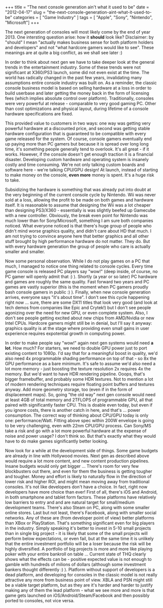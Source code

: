 +++
title = "The next console generation ain't what it used to be"
date = "2012-04-17"
slug = "the-next-console-generation-aint-what-it-used-to-be"
categories = [ "Game Industry" ]
tags = [ "Apple", "Sony", "Nintendo", "Microsoft"]
+++

The next generation of consoles will most likely come by the end of year 2013. One intersting question arise: how it **should** look like? Disclaimer: by "should" I mean "actually makes business sense for both platform holders and developers" and not "what hardcore gamers would like to see". These meanings are at quite a big conflict, as we shall see later :)

In order to think about next gen we have to take deeper look at the general trends in the entertainment industry. Some of these trends were not significant at X360/PS3 launch, some did not even exist at the time. The world has radically changed in the past few years, invalidating many assumptions entire console industry was built on. As a reminder, the classic console business model is based on selling hardware at a loss in order to build userbase and later getting the money back in the form of licensing fees (which implies absolute control over platform). Traditionally, consoles were very powerful at release - comparable to very good gaming PC. Other than cost optimizations and physical layout, during lifetime of a console hardware specifications are fixed.

This provided value to customers in two ways: one way was getting very powerful hardware at a discounted price, and second was getting stable hardware configuration that is guaranteed to be compatible with every game released for the system. Of course, console gamers eventually end up paying more than PC gamers but because it is spread over long long time, it's something people generally tend to overlook. It's all great - if it works. However, if the console doesn't get enough traction it is a financial disaster. Developing custom hardware and operating system is insanely costly and time consuming. We're not only talking custom boards and software here - we're talking CPU/GPU design! At launch, instead of starting to make money on the console, **even more** money is spent. It's a huge risk to take.

Subsidizing the hardware is something that was already put into doubt at the very beginning of the current console cycle by Nintendo. Wii was never sold at a loss, allowing the profit to be made on both games and hardware itself. It is reasonable to assume that designing the Wii was a lot cheaper than designing PS3/X360 - essentially is was slightly beefed up Gamecube with a new controller. Obviously, the break even point for Nintendo was much lower than for Sony/Microsoft, something I am sure both companies noticed. What everyone noticed is that there's huge group of people who didn't mind worse graphics quality, and didn't care about HD that much. I am not trying to convince anyone here that better graphics and all other stuff brought by high performance hardware do not matter. They do. But with every hardware generation the group of people who care is actually smaller and smaller.

Now some personal observation. While I do not play games on a PC that much, I managed to notice one thing related to console cycles. Every time game console is released PC players say "wow!" (deep inside, of course, no PC gamer will openly admit that :) ). Shortly (a year or so later) PC hardware and games are roughly the same quality. Fast forward two years and PC games are vastly superior (this is the moment when PC gamers proudly bash console gamers in public :) ). Finally, when new console generation arrives, everyone says "it's about time". I don't see this cycle happening right now ... sure, there are some DX11 titles that look very good (and look at tech demos from companies like Epic and Crytek!) but I don't see people agonizing over the need for new GPU, or even complete system. Also, I don't see people getting excited about new chips from AMD/Nvidia or new Intel CPUs. Hardcore gamers might still be in denial, but I'll say it anyway: graphics quality is at the stage where providing even small gains in user experience requires expotential growth in computing power.

In order to make people say "wow!" again next gen systems would need **a lot**. How much? For starters, we need to double GPU power just to port existing content to 1080p. I'd say that for a meaningful boost in quality, we'd also need 4x programmable shading performance on top of that - so 8x the GPU performance as a bare minimum. It's safe to assume we'd also need a lot more memory - just boosting the texture resolution 2x requires 4x the memory. But we'd want to have HDR rendering pipeline. Ooops, that's bigger framebuffer, and probably some HDR textures. Not to mention a lot of modern rendering techniques require floating point buffers and textures anyway. Add more geometry storage, too (even if in the form of displacement maps). So, going "the old way" next gen console would need at least 4GB of total memory and 2TFLOPS of programmable GPU, all that paired with significantly faster CPU. This is doable even today, but even if you ignore costs, there is another catch in here, and that's ... power consumption. The correct way of thinking about CPU/GPU today is only one: performance/Watt. Fitting above spec within 200W envelope is going to be very challenging, even with 22nm CPU/GPU process. Can Sony/MS take a risk and go with a lot more powerful hardware at the expense of noise and power usage? I don't think so. But that's exactly what they would have to do make games significantly better looking.

Now look for a while at the development side of things. Some game budgets are already in line with Hollywood movies. Next gen as described above would require a lot more content, and new content production pipelines. Insane budgets would only get bigger ... There's room for very few blockbusters out there, and even for them the business is getting tougher and tougher. Money and effort is likely to naturally flow in the direction of lower risk and higher ROI, and might mean moving away from traditional consoles. It's not like developers don't have a choice. In fact, right now developers have more choice than ever! First of all, there's iOS and Android, in both smartphone and tablet form factors. These platforms have relatively low barriers to entry and and are natural target for small/medium development teams. There's also Steam on PC, along with some smaller online stores. Last but not least, there's Facebook, along with smaller social networks. Any of these are (from developer point of view) better platforms than XBox or PlayStation. That's something significant even for big players in the industry. Simply speaking it's better to invest in 5-10 small projects than in single big project - it is likely that some of the small projects will perform below expectations, or even fail, but at the same time it is unlikely that the entire investment portfolio will be a loser because the risk will be highly diversified. A portfolio of big projects is more and more like playing poker with your entire bankroll on table ... Current state of THQ clearly shows what the effects can be - positive expected value is not enough to gamble with hundreds of milions of dollars (although some investment bankers thought differently :) ). Platform without support of developers is a dead platform, and developing for consoles in the classic model is not really attractive any more from business point of view. XBLA and PSN might still be a viable target platform, but as they are it's harder and harder to justify making any of them the lead platform - what we see more and more is that game gets launched on iOS/Android/Steam/Facebook and then possibly ported to consoles, not vice versa.